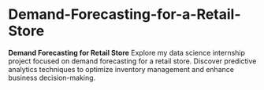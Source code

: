 # Demand-Forecasting-for-a-Retail-Store
**Demand Forecasting for Retail Store**  Explore my data science internship project focused on demand forecasting for a retail store. Discover predictive analytics techniques to optimize inventory management and enhance business decision-making.
